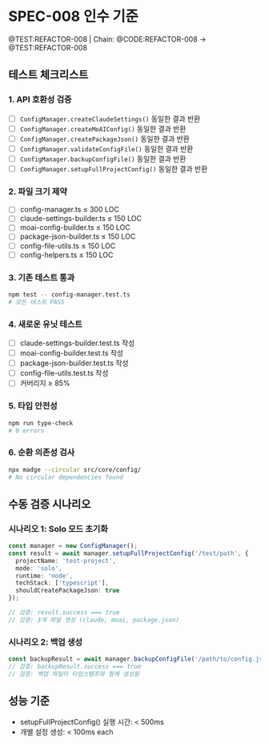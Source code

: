 # SPEC-008 인수 기준

@TEST:REFACTOR-008 | Chain: @CODE:REFACTOR-008 -> @TEST:REFACTOR-008

## 테스트 체크리스트

### 1. API 호환성 검증
- [ ] `ConfigManager.createClaudeSettings()` 동일한 결과 반환
- [ ] `ConfigManager.createMoAIConfig()` 동일한 결과 반환
- [ ] `ConfigManager.createPackageJson()` 동일한 결과 반환
- [ ] `ConfigManager.validateConfigFile()` 동일한 결과 반환
- [ ] `ConfigManager.backupConfigFile()` 동일한 결과 반환
- [ ] `ConfigManager.setupFullProjectConfig()` 동일한 결과 반환

### 2. 파일 크기 제약
- [ ] config-manager.ts ≤ 300 LOC
- [ ] claude-settings-builder.ts ≤ 150 LOC
- [ ] moai-config-builder.ts ≤ 150 LOC
- [ ] package-json-builder.ts ≤ 150 LOC
- [ ] config-file-utils.ts ≤ 150 LOC
- [ ] config-helpers.ts ≤ 150 LOC

### 3. 기존 테스트 통과
```bash
npm test -- config-manager.test.ts
# 모든 테스트 PASS
```

### 4. 새로운 유닛 테스트
- [ ] claude-settings-builder.test.ts 작성
- [ ] moai-config-builder.test.ts 작성
- [ ] package-json-builder.test.ts 작성
- [ ] config-file-utils.test.ts 작성
- [ ] 커버리지 ≥ 85%

### 5. 타입 안전성
```bash
npm run type-check
# 0 errors
```

### 6. 순환 의존성 검사
```bash
npx madge --circular src/core/config/
# No circular dependencies found
```

## 수동 검증 시나리오

### 시나리오 1: Solo 모드 초기화
```typescript
const manager = new ConfigManager();
const result = await manager.setupFullProjectConfig('/test/path', {
  projectName: 'test-project',
  mode: 'solo',
  runtime: 'node',
  techStack: ['typescript'],
  shouldCreatePackageJson: true
});

// 검증: result.success === true
// 검증: 3개 파일 생성 (claude, moai, package.json)
```

### 시나리오 2: 백업 생성
```typescript
const backupResult = await manager.backupConfigFile('/path/to/config.json');
// 검증: backupResult.success === true
// 검증: 백업 파일이 타임스탬프와 함께 생성됨
```

## 성능 기준
- setupFullProjectConfig() 실행 시간: < 500ms
- 개별 설정 생성: < 100ms each
